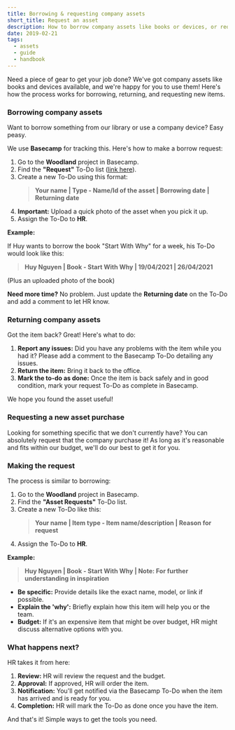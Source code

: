 ```yaml
---
title: Borrowing & requesting company assets
short_title: Request an asset
description: How to borrow company assets like books or devices, or request new ones. Simple steps for getting the gear you need.
date: 2019-02-21
tags:
  - assets
  - guide
  - handbook
---
```


Need a piece of gear to get your job done? We've got company assets like books and devices available, and we're happy for you to use them! Here's how the process works for borrowing, returning, and requesting new items.

### Borrowing company assets

Want to borrow something from our library or use a company device? Easy peasy.

We use **Basecamp** for tracking this. Here's how to make a borrow request:

1. Go to the **Woodland** project in Basecamp.
2. Find the **"Request"** To-Do list ([link here](https://3.basecamp.com/4108948/buckets/9403032/todolists/1557155199)).
3. Create a new To-Do using this format:
   > **Your name | Type - Name/Id of the asset | Borrowing date | Returning date**
4. **Important:** Upload a quick photo of the asset when you pick it up.
5. Assign the To-Do to **HR**.

**Example:**

If Huy wants to borrow the book "Start With Why" for a week, his To-Do would look like this:

> **Huy Nguyen | Book - Start With Why | 19/04/2021 | 26/04/2021**

(Plus an uploaded photo of the book)

**Need more time?** No problem. Just update the **Returning date** on the To-Do and add a comment to let HR know.

### Returning company assets

Got the item back? Great! Here's what to do:

1. **Report any issues:** Did you have any problems with the item while you had it? Please add a comment to the Basecamp To-Do detailing any issues.
2. **Return the item:** Bring it back to the office.
3. **Mark the to-do as done:** Once the item is back safely and in good condition, mark your request To-Do as complete in Basecamp.

We hope you found the asset useful!

### Requesting a new asset purchase

Looking for something specific that we don't currently have? You can absolutely request that the company purchase it! As long as it's reasonable and fits within our budget, we'll do our best to get it for you.

### Making the request

The process is similar to borrowing:

1. Go to the **Woodland** project in Basecamp.
2. Find the **"Asset Requests"** To-Do list.
3. Create a new To-Do like this:
   > **Your name | Item type - Item name/description | Reason for request**
4. Assign the To-Do to **HR**.

**Example:**

> **Huy Nguyen | Book - Start With Why | Note: For further understanding in inspiration**

- **Be specific:** Provide details like the exact name, model, or link if possible.
- **Explain the 'why':** Briefly explain how this item will help you or the team.
- **Budget:** If it's an expensive item that might be over budget, HR might discuss alternative options with you.

### What happens next?

HR takes it from here:

1. **Review:** HR will review the request and the budget.
2. **Approval:** If approved, HR will order the item.
3. **Notification:** You'll get notified via the Basecamp To-Do when the item has arrived and is ready for you.
4. **Completion:** HR will mark the To-Do as done once you have the item.

And that's it! Simple ways to get the tools you need.
